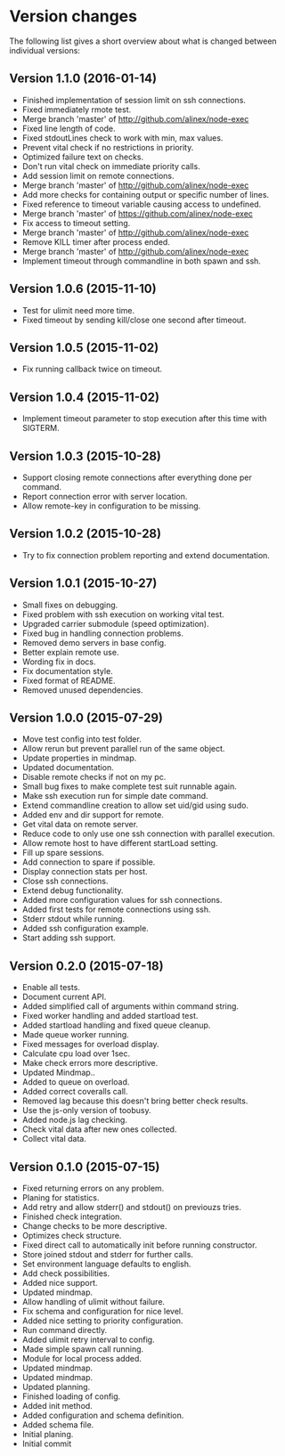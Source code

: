 Version changes
=================================================

The following list gives a short overview about what is changed between
individual versions:

Version 1.1.0 (2016-01-14)
-------------------------------------------------
- Finished implementation of session limit on ssh connections.
- Fixed immediately rmote test.
- Merge branch 'master' of http://github.com/alinex/node-exec
- Fixed line length of code.
- Fixed stdoutLines check to work with min, max values.
- Prevent vital check if no restrictions in priority.
- Optimized failure text on checks.
- Don't run vital check on immediate priority calls.
- Add session limit on remote connections.
- Merge branch 'master' of http://github.com/alinex/node-exec
- Add more checks for containing output or specific number of lines.
- Fixed reference to timeout variable causing access to undefined.
- Merge branch 'master' of https://github.com/alinex/node-exec
- Fix access to timeout setting.
- Merge branch 'master' of http://github.com/alinex/node-exec
- Remove KILL timer after process ended.
- Merge branch 'master' of http://github.com/alinex/node-exec
- Implement timeout through commandline in both spawn and ssh.

Version 1.0.6 (2015-11-10)
-------------------------------------------------
- Test for ulimit need more time.
- Fixed timeout by sending kill/close one second after timeout.

Version 1.0.5 (2015-11-02)
-------------------------------------------------
- Fix running callback twice on timeout.

Version 1.0.4 (2015-11-02)
-------------------------------------------------
- Implement timeout parameter to stop execution after this time with SIGTERM.

Version 1.0.3 (2015-10-28)
-------------------------------------------------
- Support closing remote connections after everything done per command.
- Report connection error with server location.
- Allow remote-key in configuration to be missing.

Version 1.0.2 (2015-10-28)
-------------------------------------------------
- Try to fix connection problem reporting and extend documentation.

Version 1.0.1 (2015-10-27)
-------------------------------------------------
- Small fixes on debugging.
- Fixed problem with ssh execution on working vital test.
- Upgraded carrier submodule (speed optimization).
- Fixed bug in handling connection problems.
- Removed demo servers in base config.
- Better explain remote use.
- Wording fix in docs.
- Fix documentation style.
- Fixed format of README.
- Removed unused dependencies.

Version 1.0.0 (2015-07-29)
-------------------------------------------------
- Move test config into test folder.
- Allow rerun but prevent parallel run of the same object.
- Update properties in mindmap.
- Updated documentation.
- Disable remote checks if not on my pc.
- Small bug fixes to make complete test suit runnable again.
- Make ssh execution run for simple date command.
- Extend commandline creation to allow set uid/gid using sudo.
- Added env and dir support for remote.
- Get vital data on remote server.
- Reduce code to only use one ssh connection with parallel execution.
- Allow remote host to have different startLoad setting.
- Fill up spare sessions.
- Add connection to spare if possible.
- Display connection stats per host.
- Close ssh connections.
- Extend debug functionality.
- Added more configuration values for ssh connections.
- Added first tests for remote connections using ssh.
- Stderr stdout while running.
- Added ssh configuration example.
- Start adding ssh support.

Version 0.2.0 (2015-07-18)
-------------------------------------------------
- Enable all tests.
- Document current API.
- Added simplified call of arguments within command string.
- Fixed worker handling and added startload test.
- Added startload handling and fixed queue cleanup.
- Made queue worker running.
- Fixed messages for overload display.
- Calculate cpu load over 1sec.
- Make check errors more descriptive.
- Updated Mindmap..
- Added to queue on overload.
- Added correct coveralls call.
- Removed lag because this doesn't bring better check results.
- Use the js-only version of toobusy.
- Added node.js lag checking.
- Check vital data after new ones collected.
- Collect vital data.

Version 0.1.0 (2015-07-15)
-------------------------------------------------
- Fixed returning errors on any problem.
- Planing for statistics.
- Add retry and allow stderr() and stdout() on previouzs tries.
- Finished check integration.
- Change checks to be more descriptive.
- Optimizes check structure.
- Fixed direct call to automatically init before running constructor.
- Store joined stdout and stderr for further calls.
- Set environment language defaults to english.
- Add check possibilities.
- Added nice support.
- Updated mindmap.
- Allow handling of ulimit without failure.
- Fix schema and configuration for nice level.
- Added nice setting to priority configuration.
- Run command directly.
- Added ulimit retry interval to config.
- Made simple spawn call running.
- Module for local process added.
- Updated mindmap.
- Updated mindmap.
- Updated planning.
- Finished loading of config.
- Added init method.
- Added configuration and schema definition.
- Added schema file.
- Initial planing.
- Initial commit

